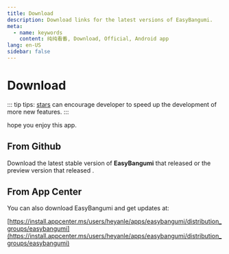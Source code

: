 ```yaml
---
title: Download
description: Download links for the latest versions of EasyBangumi.
meta:
  - name: keywords
    content: 纯纯看番, Download, Official, Android app
lang: en-US
sidebar: false
---
```


# Download

::: tip
tips: [stars](https://github.com/easybangumiorg/EasyBangumi) can encourage developer to speed up the development of more new features.
:::

hope you enjoy this app.

## From Github

Download the latest stable version of **EasyBangumi** that released <ReleaseDate stable /> or the preview version that released <ReleaseDate nightly />.

<DownloadButtons/>

<WhatsNew/>

## From App Center

You can also download EasyBangumi and get updates at:

[https://install.appcenter.ms/users/heyanle/apps/easybangumi/distribution_groups/easybangumi](https://install.appcenter.ms/users/heyanle/apps/easybangumi/distribution_groups/easybangumi)
